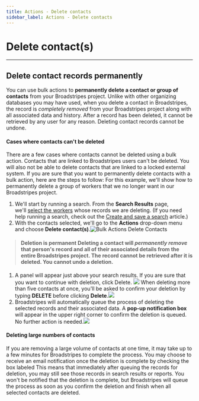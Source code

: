```yaml
---
title: Actions - Delete contacts
sidebar_label: Actions - Delete contacts
---
```


# Delete contact(s)
* * *
## Delete contact records permanently
You can use bulk actions to **permanently delete a contact or group of contacts** from your Broadstripes project. Unlike with other organizing databases you may have used, when you delete a contact in Broadstripes, the record is _completely removed_ from your Broadstripes project along with all associated data and history. After a record has been deleted, it cannot be retrieved by any user for any reason. Deleting contact records cannot be undone.
#### Cases where contacts can't be deleted
There are a few cases where contacts cannot be deleted using a bulk action. Contacts that are linked to Broadstripes users can't be deleted. You will also not be able to delete contacts that are linked to a locked external system.
If you are sure that you want to permanently delete contacts with a bulk action, here are the steps to follow:
For this example, we'll show how to permanently delete a group of workers that we no longer want in our Broadstripes project.
1. We'll start by running a search. From the **Search Results** page, we'll [select the workers](https://help.broadstripes.com/help-articles/using-broadstripes/working-with-search-results/selecting-deselecting-contacts/) whose records we are deleting. (If you need help running a search, check out the [Create and save a search](https://help.broadstripes.com/help-articles/using-broadstripes/customize/create-and-save-a-search/) article.)
2. With the contacts selected, we'll go to the **Actions** drop-down menu and choose **Delete contact(s)**.![Bulk Actions Delete Contacts](/img/getting-started/BulkActionsDeleteContacts-873x1024.png)
> #### Deletion is permanent Deleting a contact will _permanently remove_ that person's record and all of their associated details from the entire Broadstripes project. The record cannot be retrieved after it is deleted. You cannot undo a deletion.
1. A panel will appear just above your search results. If you are sure that you want to continue with deletion, click Delete. ![](/img/getting-started/1contactdelete.png)
When deleting more than five contacts at once, you'll be asked to confirm your deletion by typing **DELETE** before clicking **Delete**.![](/img/getting-started/6contactdelete.png)
1. Broadstripes will automatically queue the process of deleting the selected records and their associated data. A **pop-up notification box** will appear in the upper right corner to confirm the deletion is queued. No further action is needed.![](/img/getting-started/DeletionQueueToast.png)
#### Deleting large numbers of contacts
If you are removing a large volume of contacts at one time, it may take up to a few minutes for Broadstripes to complete the process. You may choose to receive an email notification once the deletion is complete by checking the box labeled
This means that immediately after queuing the records for deletion, you may still see those records in search results or reports. You won't be notified that the deletion is complete, but Broadstripes will queue the process as soon as you confirm the deletion and finish when all selected contacts are deleted.